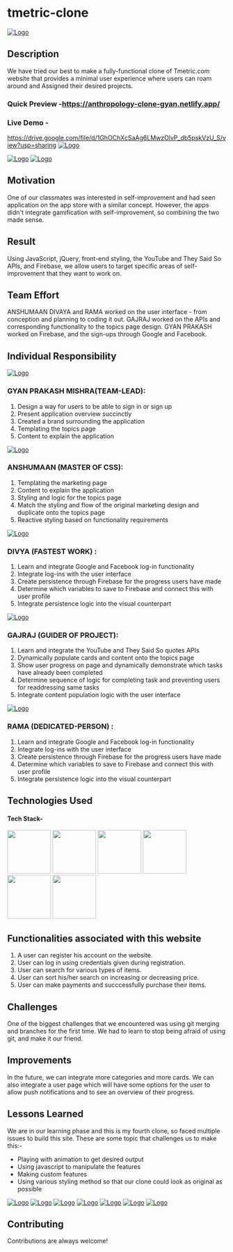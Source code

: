 # tmetric-clone

<a href="https://app.netlify.com/teams/gyan12082000/overview">![Logo](https://giphy.com/gifs/mike-huckabee-sam-dubose-politricks-7rfwKxzvH22cg)</a>



## Description

We have tried our best to make a fully-functional clone of Tmetric.com website that provides a minimal user experience where users can roam around and Assigned  their desired projects. 
### Quick Preview -https://anthropology-clone-gyan.netlify.app/

### Live Demo - 

https://drive.google.com/file/d/1GhOChXcSaAg6LMwzOlvP_db5pskVzU_S/view?usp=sharing
<a href="https://app.netlify.com/teams/gyan12082000/overview">![Logo](https://lh6.googleusercontent.com/ubT3lV7WD8g8W_WGJM2T8WS7-gVila59iVrxVCcbF55e7a9-lhE8Tqho52egWWXotSpBE5dNWTSfjANqxKvhfpP_uW938asNWRFwuvr5wdTmswXmEqstzyDWKILPVb1mQUn4tILJ)</a>



<a href="https://app.netlify.com/teams/gyan12082000/overview">![Logo](https://biz30.timedoctor.com/images/2020/07/tmetric-alternatives.jpg)</a>
<a href="https://app.netlify.com/teams/gyan12082000/overview">![Logo](https://encrypted-tbn0.gstatic.com/images?q=tbn:ANd9GcQNi6mSjN6cj0u3GlGDhglBgRFXJ8kmp3Kvkg&usqp=CAU)</a>







## Motivation

One of our classmates was interested in self-improvement and had seen application on the app store with a similar concept. However, the apps didn't integrate gamification with self-improvement, so combining the two made sense. 

## Result

Using JavaScript, jQuery, front-end styling, the YouTube and They Said So APIs, and Firebase, we allow users to target specific areas of self-improvement that they want to work on. 



## Team Effort

ANSHUMAAN  DIVAYA  and RAMA worked on the user interface - from conception and planning to coding it out. GAJRAJ worked on the APIs and corresponding functionality to the topics page design. GYAN PRAKASH worked on Firebase, and the sign-ups through Google and Facebook. 

## Individual Responsibility

<a href="https://app.netlify.com/teams/gyan12082000/overview">![Logo](https://media-exp1.licdn.com/dms/image/C5603AQFkuLjkNjJuEg/profile-displayphoto-shrink_200_200/0/1658335288087?e=1663804800&v=beta&t=l8jYOod6Lhe6HGFmuSzC4jN9LhKnQTCOnQWfw3M8WjI)</a>

### GYAN PRAKASH MISHRA(TEAM-LEAD): 
1. Design a way for users to be able to sign in or sign up
2. Present application overview succinctly 
3. Created a brand surrounding the application
4. Templating the topics page
5. Content to explain the application


<a href="https://app.netlify.com/teams/gyan12082000/overview">![Logo](https://media-exp1.licdn.com/dms/image/C4E03AQEHI6P7oOmc-A/profile-displayphoto-shrink_200_200/0/1649869487093?e=1663804800&v=beta&t=uWz564_4t62Sr23sPxEwsDVOFKrVslAo_y8DZ21J850)</a>

### ANSHUMAAN (MASTER OF CSS):
1. Templating the marketing page
2. Content to explain the application
3. Styling and logic for the topics page
4. Match the styling and flow of the original marketing design and duplicate onto the topics page
5. Reactive styling based on functionality requirements



<a href="https://app.netlify.com/teams/gyan12082000/overview">![Logo](https://media-exp1.licdn.com/dms/image/C5603AQEzLFT7uRIpXA/profile-displayphoto-shrink_200_200/0/1658343567646?e=1663804800&v=beta&t=-qhm9Uluyb8hc9ydSQDGiQvwUN-RK67juhGjj3hjeGs)</a>
### DIVYA (FASTEST WORK) :
1. Learn and integrate Google and Facebook log-in functionality
2. Integrate log-ins with the user interface
3. Create persistence through Firebase for the progress users have made
4. Determine which variables to save to Firebase and connect this with user profile
5. Integrate persistence logic into the visual counterpart



<a href="https://app.netlify.com/teams/gyan12082000/overview">![Logo](https://media-exp1.licdn.com/dms/image/D4D35AQF_dwDIEH8IcQ/profile-framedphoto-shrink_200_200/0/1657526981427?e=1659189600&v=beta&t=A5th1IKH_aeoq4M1fIOJkps4upsBTY9FAoxmRRi-xOQ)</a>


### GAJRAJ (GUIDER OF PROJECT):
1. Learn and integrate the YouTube and They Said So quotes APIs
2. Dynamically populate cards and content onto the topics page
3. Show user progress on page and dynamically demonstrate which tasks have already been completed
4. Determine sequence of logic for completing task and preventing users for readdressing same tasks
5. Integrate content population logic with the user interface



<a href="https://app.netlify.com/teams/gyan12082000/overview">![Logo](https://media-exp1.licdn.com/dms/image/C4D03AQG_EalW1s9TCw/profile-displayphoto-shrink_200_200/0/1654348176476?e=1663804800&v=beta&t=DDqHam2BiljrtyxFht832HHYOYuKNbDcnP1SK-0DVU8)</a>

### RAMA (DEDICATED-PERSON) :
1. Learn and integrate Google and Facebook log-in functionality
2. Integrate log-ins with the user interface
3. Create persistence through Firebase for the progress users have made
4. Determine which variables to save to Firebase and connect this with user profile
5. Integrate persistence logic into the visual counterpart

## Technologies Used

#### Tech Stack-

<p float="left">
    <img src="https://cdn.pixabay.com/photo/2017/08/05/11/16/logo-2582748_640.png" width="100" height="100">
    <img src="https://cdn.pixabay.com/photo/2017/08/05/11/16/logo-2582747_640.png" width="100" height="100">
   <img src="https://encrypted-tbn0.gstatic.com/images?q=tbn:ANd9GcS76aVIo4u18ZBAVWU79QkDQ6uvKUjF4leJ7g&usqp=CAU" width="100" height="100">
   <img src="https://blog.logrocket.com/wp-content/uploads/2021/04/optimize-react-native-performance.png" width="100" height="100">
   <img src="https://chriscourses.com/img/blog/redux/redux.jpg" width="100" height="100">
   <img src="https://www.ictdemy.com/images/1/css/bootstrap/bootstrap-stack.png" width="100" height="100">
 </p>

## Functionalities associated with this website

1. A user can register his account on the website.
2. User can log in using credentials given during registration.
3. User can search for various types of items.
4. User can sort his/her search on increasing or decreasing price.
5. User can make payments and succcessfully purchase their items.



## Challenges

One of the biggest challenges that we encountered was using git merging and branches for the first time. We had to learn to stop being afraid of using git, and make it our friend. 

## Improvements

In the future, we can integrate more categories and more cards. We can also integrate a user page which will have some options for the user to allow push notifications and to see an overview of their progress. 

## Lessons Learned

We are in our learning phase and this is my fourth clone, so faced multiple issues to build this site. These are some topic that challenges us to make this:-
- Playing with animation to get desired output
- Using javascript to manipulate the features
- Making custom features
- Using various styling method so that our clone could look as original as possible

<a href="https://app.netlify.com/teams/gyan12082000/overview">![Logo](https://play-lh.googleusercontent.com/TrQDKMAb9esHzxDcdrUlXAAHSvNFFRjfr6e5S6YizH0kBkPflnukIxrCGOwn-A_PoklD=w600-h300-pc0xffffff-pd)</a>
<a href="https://app.netlify.com/teams/gyan12082000/overview">![Logo](https://blog.tmetric.com/content/images/2021/12/wordcloudHR1.png)</a>
<a href="https://app.netlify.com/teams/gyan12082000/overview">![Logo](https://blog.tmetric.com/content/images/2021/12/Untitled_Artwork1-1.png)</a>
<a href="https://app.netlify.com/teams/gyan12082000/overview">![Logo](https://tmetric.com/media/bpli5hts/img-advantages-reporting.png)</a>
<a href="https://app.netlify.com/teams/gyan12082000/overview">![Logo](https://assets.webinfcdn.net/thumbnails/280x202/a/app.tmetric.com.png)</a>
<a href="https://app.netlify.com/teams/gyan12082000/overview">![Logo](https://tmetric.com/media/bpli5hts/img-advantages-reporting.png)</a>
<a href="https://app.netlify.com/teams/gyan12082000/overview">![Logo](https://encrypted-tbn0.gstatic.com/images?q=tbn:ANd9GcTFDl8-Gd4TrbPJkO5Ko9xsYDhY8f5JhpTxtg&usqp=CAU)</a>

## Contributing

Contributions are always welcome!
